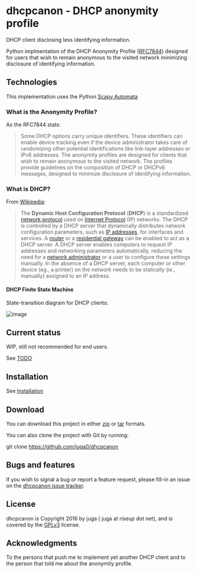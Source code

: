 dhcpcanon - DHCP anonymity profile
==================================

DHCP client disclosing less identifying information.

Python implmentation of the DHCP Anonymity Profile
([RFC7844](https://tools.ietf.org/html/rfc7844)) designed for users that
wish to remain anonymous to the visited network minimizing disclosure of
identifying information.

Technologies
------------

This implementation uses the Python [Scapy
Automata](https://www.secdev.org/projects/scapy/doc/advanced_usage.html#automata)

### What is the Anonymity Profile?

As the RFC7844 stats:

> Some DHCP options carry unique identifiers. These identifiers can
> enable device tracking even if the device administrator takes care of
> randomizing other potential identifications like link-layer addresses
> or IPv6 addresses. The anonymity profiles are designed for clients
> that wish to remain anonymous to the visited network. The profiles
> provide guidelines on the composition of DHCP or DHCPv6 messages,
> designed to minimize disclosure of identifying information.

### What is DHCP?

From [Wikipedia](https://en.wikipedia.org/wiki/DHCP):

> The **Dynamic Host Configuration Protocol** (**DHCP**) is a
> standardized [network
> protocol](https://en.wikipedia.org/wiki/Network_protocol) used on
> [Internet Protocol](https://en.wikipedia.org/wiki/Internet_Protocol)
> (IP) networks. The DHCP is controlled by a DHCP server that
> dynamically distributes network configuration parameters, such as
> [IP addresses](https://en.wikipedia.org/wiki/IP_address), for
> interfaces and services. A
> [router](https://en.wikipedia.org/wiki/Router_%28computing%29) or a
> [residential
> gateway](https://en.wikipedia.org/wiki/Residential_gateway) can be
> enabled to act as a DHCP server. A DHCP server enables computers to
> request IP addresses and networking parameters automatically,
> reducing the need for a [network
> administrator](https://en.wikipedia.org/wiki/Network_administrator)
> or a user to configure these settings manually. In the absence of a
> DHCP server, each computer or other device (eg., a printer) on the
> network needs to be statically (ie., manually) assigned to an
> IP address.

#### DHCP Finite State Machine

State-transition diagram for DHCP clients:

![image](./doc/source/images/dhcpc_fsm.svg)

Current status
--------------

WIP, still not recommended for end users.

See [TODO](./TODO.md)

Installation
------------

See [Installation](INSTALL.md)

Download
--------

You can download this project in either
[zip](http://github.com/juga0/dhcpcanon/zipball/master()) or
[tar](http://github.com/juga0/dhcpcanon/tarball/master) formats.

You can also clone the project with Git by running:

   git clone https://github.com/juga0/dhcpcanon

Bugs and features
-----------------

If you wish to signal a bug or report a feature request, please fill-in
an issue on the [dhcpcanon issue
tracker](https://github.com/juga0/dhcpcanon/issues).

License
-------

dhcpcanon is Copyright 2016 by juga ( juga at riseup dot net), and is
covered by the [GPLv3](http://www.gnu.org/licenses/) license.

Acknowledgments
---------------

To the persons that push me to implement yet another DHCP client and to
the person that told me about the anonymity profile.
